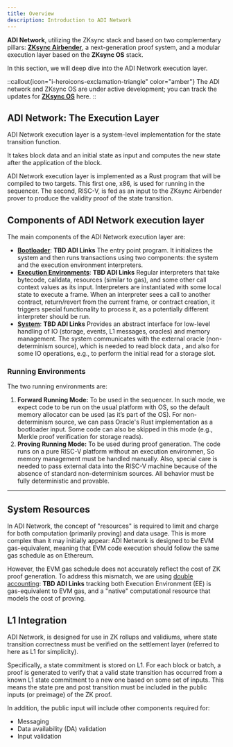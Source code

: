 ```yaml
---
title: Overview
description: Introduction to ADI Network
---
```


**ADI Network**, utilizing the ZKsync stack and based on two complementary
pillars: [**ZKsync Airbender**](/zksync-protocol/zksync-airbender/overview),
a next-generation proof system,
and a modular execution layer based on the **ZKsync OS** stack.

In this section, we will deep dive into the ADI Network execution layer.

::callout{icon="i-heroicons-exclamation-triangle" color="amber"}
The ADI network and ZKsync OS are under active development; you can track the updates for [**ZKsync OS**](https://docs.zksync.io/zksync-protocol/zksyncos/overview) here.
::

## ADI Network: The Execution Layer

ADI Network execution layer is a system-level implementation for the state transition function.

It takes block data and an initial state as input and computes the
new state after the application of the block.

ADI Network execution layer is implemented as a Rust program that will be compiled to two targets. This first one, x86, is used for running in the sequencer.
The second, RISC-V, is fed as an input to the ZKsync Airbender prover to produce the validity proof of the state transition.

## Components of ADI Network execution layer

The main components of the ADI Network execution layer are:

- [**Bootloader**](/zksync-protocol/zksyncos/bootloader): **TBD ADI Links** The entry point program. It initializes the system and then
runs transactions using two components: the system and the execution environment interpreters.
- [**Execution Environments**](/zksync-protocol/zksyncos/execution-environment): **TBD ADI Links** Regular interpreters that take bytecode,
calldata, resources (similar to gas), and some other call context values
as its input. Interpreters are instantiated with some local state to execute a frame. When an interpreter sees a call to another contract,
return/revert from the current frame, or contract creation, it triggers special functionality to process it, as a potentially different
interpreter should be run.
- [**System**](/zksync-protocol/zksyncos/system): **TBD ADI Links** Provides an abstract interface for
low-level handling of IO (storage, events,
L1 messages, oracles) and memory management. The system communicates with the external oracle (non-determinism source), which is needed to read block data
, and also for some IO operations, e.g., to perform the initial read for a storage slot.

### Running Environments

The two running environments are:

1. **Forward Running Mode:** To be used in the sequencer. In such mode, we expect code to be run on the usual platform with OS,
so the default memory allocator can be used (as it’s part of the OS). For non-determinism source, we can pass Oracle's Rust implementation as a
bootloader input. Some code can also be skipped in this mode (e.g., Merkle proof verification for storage reads).
2. **Proving Running Mode:** To be used during proof generation. The code runs on a pure RISC-V platform without an execution environmen,
So memory management must be handled manually.
Also, special care is needed to pass external data into the RISC-V machine because of the absence of standard non-determinism sources.
All behavior must be fully deterministic and provable.

---

## System Resources
In ADI Network, the concept of "resources" is required to limit and charge for both computation (primarily proving) and data usage.
This is more complex than it may initially appear: ADI Network is designed to be EVM gas-equivalent,
meaning that EVM code execution should follow the same gas schedule as on Ethereum.

However, the EVM gas schedule does not accurately reflect the cost of ZK proof generation.
To address this mismatch, we are using [double accounting](/zksync-protocol/zksyncos/double-accounting): **TBD ADI Links** tracking both
Execution Environment (EE) is gas-equivalent to EVM gas, and a "native" computational resource that models the cost of proving.

## L1 Integration

ADI Network, is designed for use in ZK rollups and validiums, where state transition correctness must be verified on the settlement
layer (referred to here as L1 for simplicity).

Specifically, a state commitment is stored on L1. For each block or batch, a proof is generated to verify that a valid state transition has occurred
from a known L1 state commitment to a new one based on some set of inputs. This means the state pre and post transition must be included in
the public inputs (or preimage) of the ZK proof.

In addition, the public input will include other components required for:

- Messaging
- Data availability (DA) validation
- Input validation

